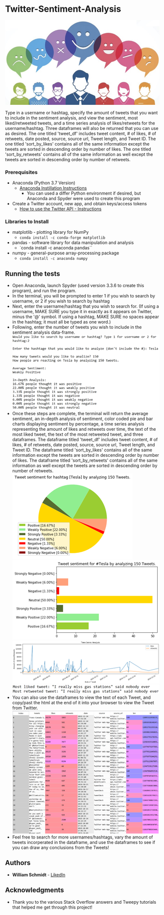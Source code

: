 # Twitter-Sentiment-Analysis
![What](Images/header_art.png)

Type in a username or hashtag, specify the amount of tweets that you want to include in the sentiment analysis, and view the sentiment, most liked/retweeted tweets, and a time series analysis of likes/retweets for the username/hashtag. Three dataframes will also be returned that you can use as desired. The one titled 'tweet_df' includes tweet content, # of likes, # of retweets, date posted, source, source url, Tweet length, and Tweet ID. The one titled 'sort_by_likes' contains all of the same information except the tweets are sorted in descending order by number of likes. The one titled 'sort_by_retweets' contains all of the same information as well except the tweets are sorted in descending order by number of retweets. 
### Prerequisites
* Anaconda (Python 3.7 Version)
  - [Anaconda Instillation Instructions](https://docs.anaconda.com/anaconda/install/)
    - You can used a differ Python environment if desired, but Anaconda and Spyder were used to create this program
* Create a Twitter account, new app, and obtain keys/access tokens
  - [How to use the Twitter API - Instructions](https://rapidapi.com/blog/how-to-use-the-twitter-api/)
### Libraries to Install
* matplotlib - plotting library for NumPy
  - `conda install -c conda-forge matplotlib`
* pandas - software library for data manipulation and analysis
  - `conda install -c anaconda pandas``
* numpy - general-purpose array-processing package
  - `conda install -c anaconda numpy`

## Running the tests

* Open Anaconda, launch Spyder (used version 3.3.6 to create this program), and run the program. 
* In the terminal, you will be prompted to enter 1 if you wish to search by username, or 2 if you wish to search by hashtag
* Next, enter the username/hashtag that you wish to search for. (If using a username, MAKE SURE you type it in exactly as it appears on
  Twitter, minus the '@' symbol. If using a hashtag, MAKE SURE no spaces appear in the hashtag; it must all be typed as one word.)
* Following, enter the number of tweets you wish to include in the sentiment analysis data-frame.
![What](Images/Program%20Instructions.png)
* Once these steps are complete, the terminal will return the average sentiment, an in-depth analysis of sentiment, color coded pie and   bar 
  charts displaying sentiment by percentage, a time series analysis representing the amount of likes and retweets over time, the text of
  the most liked tweet, the text of the most retweeted tweet, and three dataframes. The dataframe titled 'tweet_df' includes tweet       content, # of likes, # of retweets, date posted, source, source url, Tweet length, and Tweet ID. The dataframe titled 'sort_by_likes' contains all of the same information except the tweets are sorted in descending order by number of likes. The dataframe titled 'sort_by_retweets' contains all of the same information as well except the tweets are sorted in descending order by number of retweets.
 ![What](Images/pie_chart.png) ![What](Images/bar_chart.png) ![What](Images/time_series.png) ![What](Images/most%20liked%20and%20retweeted.png)
* You can also use the dataframes to view the text of each Tweet, and copy/past the html at the end of it into your browser to view the Tweet from Twitter.
![What](Images/tweets_dataframe.png)
* Feel free to search for more usernames/hashtags, vary the amount of tweets incorperated in the dataframe, and use the dataframes to
  see if you can draw any conclusions from the Tweets!


## Authors

* **William Schmidt** - [LikedIn](https://www.linkedin.com/in/william-schmidt-152431168/)

## Acknowledgments

* Thank you to the various Stack Overflow answers and Tweepy tutorials that helped me get through this project!

